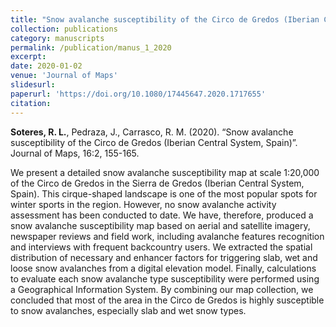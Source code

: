 ```yaml
---
title: "Snow avalanche susceptibility of the Circo de Gredos (Iberian Central System, Spain)"
collection: publications
category: manuscripts
permalink: /publication/manus_1_2020
excerpt:
date: 2020-01-02
venue: 'Journal of Maps'
slidesurl: 
paperurl: 'https://doi.org/10.1080/17445647.2020.1717655'
citation: 
---
```


**Soteres, R. L.**, Pedraza, J., Carrasco, R. M. (2020). “Snow avalanche susceptibility of the Circo de Gredos (Iberian Central System, Spain)”. Journal of Maps, 16:2, 155-165.

We present a detailed snow avalanche susceptibility map at scale 1:20,000 of the Circo de
Gredos in the Sierra de Gredos (Iberian Central System, Spain). This cirque-shaped landscape
is one of the most popular spots for winter sports in the region. However, no snow
avalanche activity assessment has been conducted to date. We have, therefore, produced a
snow avalanche susceptibility map based on aerial and satellite imagery, newspaper reviews
and field work, including avalanche features recognition and interviews with frequent
backcountry users. We extracted the spatial distribution of necessary and enhancer factors
for triggering slab, wet and loose snow avalanches from a digital elevation model. Finally,
calculations to evaluate each snow avalanche type susceptibility were performed using a
Geographical Information System. By combining our map collection, we concluded that most
of the area in the Circo de Gredos is highly susceptible to snow avalanches, especially slab
and wet snow types.
